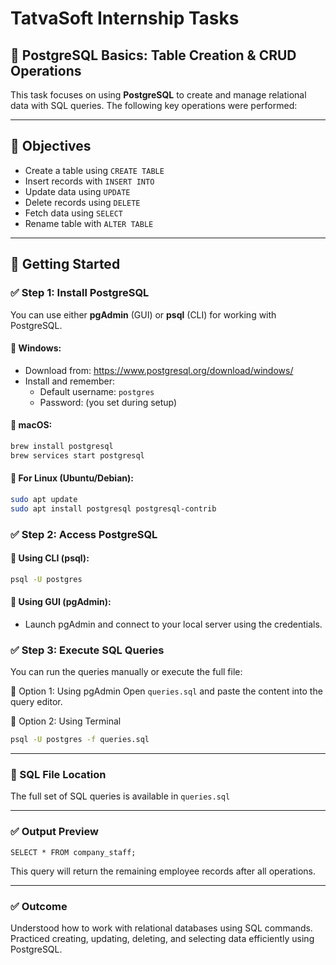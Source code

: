 # TatvaSoft Internship Tasks 

## 📅 PostgreSQL Basics: Table Creation & CRUD Operations

This task focuses on using **PostgreSQL** to create and manage relational data with SQL queries. The following key operations were performed:

---

## 📌 Objectives

- Create a table using `CREATE TABLE`
- Insert records with `INSERT INTO`
- Update data using `UPDATE`
- Delete records using `DELETE`
- Fetch data using `SELECT`
- Rename table with `ALTER TABLE`

---

## 🚀 Getting Started

### ✅ Step 1: Install PostgreSQL

You can use either **pgAdmin** (GUI) or **psql** (CLI) for working with PostgreSQL.

#### 🔹 Windows:
- Download from: https://www.postgresql.org/download/windows/
- Install and remember:
  - Default username: `postgres`
  - Password: (you set during setup)

#### 🔹 macOS:
```bash
brew install postgresql
brew services start postgresql
```
#### 🔹 For Linux (Ubuntu/Debian):
```bash
sudo apt update
sudo apt install postgresql postgresql-contrib
```

### ✅ Step 2: Access PostgreSQL

#### 🔹 Using CLI (psql):
```bash
psql -U postgres
```

#### 🔹 Using GUI (pgAdmin):
- Launch pgAdmin and connect to your local server using the credentials.

### ✅ Step 3: Execute SQL Queries
You can run the queries manually or execute the full file:

📂 Option 1: Using pgAdmin
Open `queries.sql` and paste the content into the query editor.

📂 Option 2: Using Terminal
```bash
psql -U postgres -f queries.sql
```
---
### 📄 SQL File Location

The full set of SQL queries is available in `queries.sql`

---
### ✅ Output Preview
```bush
SELECT * FROM company_staff;
```
This query will return the remaining employee records after all operations.

---
### ✅ Outcome
Understood how to work with relational databases using SQL commands. Practiced creating, updating, deleting, and selecting data efficiently using PostgreSQL.